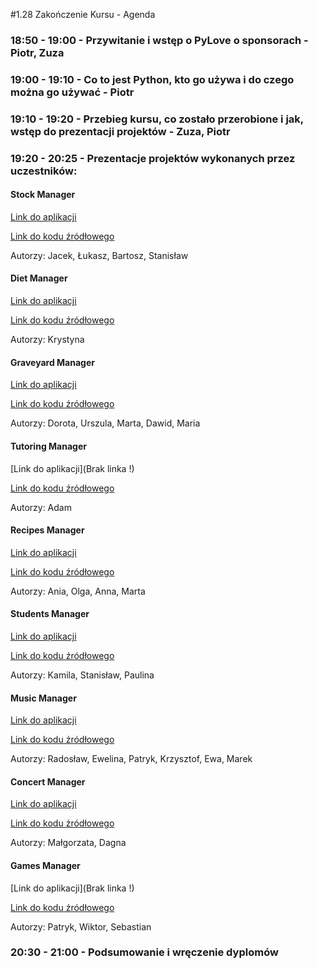 #1.28 Zakończenie Kursu - Agenda

### 18:50 - 19:00 - Przywitanie i wstęp o PyLove o sponsorach - Piotr, Zuza

### 19:00 - 19:10 - Co to jest Python, kto go używa i do czego można go używać - Piotr

### 19:10 - 19:20 - Przebieg kursu, co zostało przerobione i jak, wstęp do prezentacji projektów - Zuza, Piotr

### 19:20 - 20:25 - Prezentacje projektów wykonanych przez uczestników:

#### Stock Manager
[Link do aplikacji](http://stockmanager.site/)

[Link do kodu źródłowego](https://github.com/pyloveorg/stock_manager)

Autorzy: Jacek, Łukasz, Bartosz, Stanisław

#### Diet Manager 
[Link do aplikacji](http://diet-manager-diet-manager.1d35.starter-us-east-1.openshiftapps.com/)

[Link do kodu źródłowego](https://github.com/kristhina/diet_manager)

Autorzy: Krystyna

#### Graveyard Manager
[Link do aplikacji](http://graveyard-graveyard.1d35.starter-us-east-1.openshiftapps.com)

[Link do kodu źródłowego](https://github.com/pyloveorg/graveyard_manager)
	
Autorzy: Dorota, Urszula, Marta, Dawid, Maria

#### Tutoring Manager
[Link do aplikacji](Brak linka !)

[Link do kodu źródłowego](https://github.com/ad-b/tutoring_manager)

Autorzy: Adam	

#### Recipes Manager
[Link do aplikacji](https://pylove-recipe-manager.herokuapp.com)

[Link do kodu źródłowego](https://github.com/pyloveorg/recipes_manager)

Autorzy: Ania, Olga, Anna, Marta

#### Students Manager
[Link do aplikacji](http://studentsmanager-studentsmanager.193b.starter-ca-central-1.openshiftapps.com)

[Link do kodu źródłowego](https://github.com/pyloveorg/students_manager)

Autorzy: Kamila, Stanisław, Paulina


#### Music Manager
[Link do aplikacji](http://music-manager-mm.7e14.starter-us-west-2.openshiftapps.com/)

[Link do kodu źródłowego](https://github.com/pyloveorg/music_manager)

Autorzy: Radosław, Ewelina, Patryk, Krzysztof, Ewa, Marek

#### Concert Manager
[Link do aplikacji](http://koncerty.pythonanywhere.com)

[Link do kodu źródłowego](https://github.com/pyloveorg/concert_manager)

Autorzy: Małgorzata, Dagna

#### Games Manager
[Link do aplikacji](Brak linka !)

[Link do kodu źródłowego](https://github.com/SimonPolibuda/games_manager)

Autorzy: Patryk, Wiktor, Sebastian


### 20:30 - 21:00 - Podsumowanie i wręczenie dyplomów
